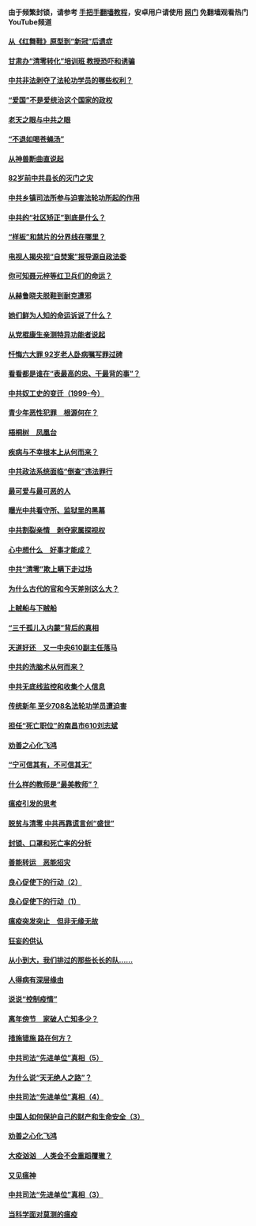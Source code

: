 #### 由于频繁封锁，请参考 [手把手翻墙教程](https://github.com/gfw-breaker/guides/wiki/)，安卓用户请使用 [网门](https://github.com/gfw-breaker/nogfw/blob/master/dl.md?t=04210301) 免翻墙观看热门YouTube频道 

#### [从《红舞鞋》原型到“新冠”后遗症](../pages/19/423509.md?t=04210301) 

#### [甘肃办“清零转化”培训班 教授恐吓和诱骗](../pages/19/423498.md?t=04210301) 

#### [中共非法剥夺了法轮功学员的哪些权利？](../pages/19/423392.md?t=04210301) 

#### [“爱国”不是爱统治这个国家的政权](../pages/19/423029.md?t=04210301) 

#### [老天之眼与中共之眼](../pages/19/423378.md?t=04210301) 

#### [“不退如喝苍蝇汤”](../pages/19/423287.md?t=04210301) 

#### [从神兽断曲直说起](../pages/19/423201.md?t=04210301) 

#### [82岁前中共县长的灭门之灾](../pages/19/423055.md?t=04210301) 

#### [中共乡镇司法所参与迫害法轮功所起的作用](../pages/19/423064.md?t=04210301) 

#### [中共的“社区矫正”到底是什么？](../pages/19/422870.md?t=04210301) 

#### [“样板”和禁片的分界线在哪里？](../pages/19/422704.md?t=04210301) 

#### [电视人揭央视“自焚案”报导源自政法委](../pages/19/422770.md?t=04210301) 

#### [你可知聂元梓等红卫兵们的命运？](../pages/19/422848.md?t=04210301) 

#### [从赫鲁晓夫脱鞋到耐克遭邪](../pages/19/422826.md?t=04210301) 

#### [她们鲜为人知的命运诉说了什么？](../pages/19/422754.md?t=04210301) 

#### [从党棍康生亲测特异功能者说起](../pages/19/422657.md?t=04210301) 

#### [忏悔六大罪 92岁老人卧病嘱写罪过碑](../pages/19/422750.md?t=04210301) 

#### [看看都是谁在“表最高的忠、干最背的事”？](../pages/19/422703.md?t=04210301) 

#### [中共奴工史的变迁（1999-今）](../pages/19/422656.md?t=04210301) 

#### [青少年恶性犯罪　根源何在？](../pages/19/422449.md?t=04210301) 

#### [梧桐树　凤凰台](../pages/19/422442.md?t=04210301) 

#### [疾病与不幸根本上从何而来？](../pages/19/422438.md?t=04210301) 

#### [中共政法系统面临“倒查”违法罪行](../pages/19/422497.md?t=04210301) 

#### [最可爱与最可恶的人](../pages/19/422448.md?t=04210301) 

#### [曝光中共看守所、监狱里的黑幕](../pages/19/422390.md?t=04210301) 

#### [中共割裂亲情　剥夺家属探视权](../pages/19/422364.md?t=04210301) 

#### [心中想什么　好事才能成？](../pages/19/422318.md?t=04210301) 

#### [中共“清零”欺上瞒下走过场](../pages/19/422306.md?t=04210301) 

#### [为什么古代的官和今天差别这么大？](../pages/19/422228.md?t=04210301) 

#### [上贼船与下贼船](../pages/19/422276.md?t=04210301) 

#### [“三千孤儿入内蒙”背后的真相](../pages/19/422229.md?t=04210301) 

#### [天道好还　又一中央610副主任落马](../pages/19/422155.md?t=04210301) 

#### [中共的洗脑术从何而来？](../pages/19/422154.md?t=04210301) 

#### [中共无底线监控和收集个人信息](../pages/19/422039.md?t=04210301) 

#### [传统新年 至少708名法轮功学员遭迫害](../pages/19/421946.md?t=04210301) 

#### [担任“死亡职位”的南昌市610刘志斌](../pages/19/421957.md?t=04210301) 

#### [劝善之心化飞鸿](../pages/19/421164.md?t=04210301) 

#### [“宁可信其有，不可信其无”](../pages/19/421691.md?t=04210301) 

#### [什么样的教师是“最美教师”？](../pages/19/421755.md?t=04210301) 

#### [瘟疫引发的思考](../pages/19/421594.md?t=04210301) 

#### [脱贫与清零 中共再靠谎言创“盛世”](../pages/19/421590.md?t=04210301) 

#### [封锁、口罩和死亡率的分析](../pages/19/421495.md?t=04210301) 

#### [善能转运　恶能招灾](../pages/19/421334.md?t=04210301) 

#### [良心促使下的行动（2）](../pages/19/421361.md?t=04210301) 

#### [良心促使下的行动（1）](../pages/19/421302.md?t=04210301) 

#### [瘟疫突发突止　但非无缘无故](../pages/19/421281.md?t=04210301) 

#### [狂妄的供认](../pages/19/421199.md?t=04210301) 

#### [从小到大，我们排过的那些长长的队……](../pages/19/421243.md?t=04210301) 

#### [人得病有深层缘由](../pages/19/420864.md?t=04210301) 

#### [说说“控制疫情”](../pages/19/420831.md?t=04210301) 

#### [离年傍节　家破人亡知多少？](../pages/19/420563.md?t=04210301) 

#### [措施错施  路在何方？](../pages/19/420076.md?t=04210301) 

#### [中共司法“先进单位”真相（5）](../pages/19/419453.md?t=04210301) 

#### [为什么说“天无绝人之路”？](../pages/19/419618.md?t=04210301) 

#### [中共司法“先进单位”真相（4）](../pages/19/419452.md?t=04210301) 

#### [中国人如何保护自己的财产和生命安全（3）](../pages/19/419405.md?t=04210301) 

#### [劝善之心化飞鸿](../pages/19/418758.md?t=04210301) 

#### [大疫汹汹　人类会不会重蹈覆辙？](../pages/19/419691.md?t=04210301) 

#### [又见瘟神](../pages/19/419225.md?t=04210301) 

#### [中共司法“先进单位”真相（3）](../pages/19/419451.md?t=04210301) 

#### [当科学面对莫测的瘟疫](../pages/19/419625.md?t=04210301) 

